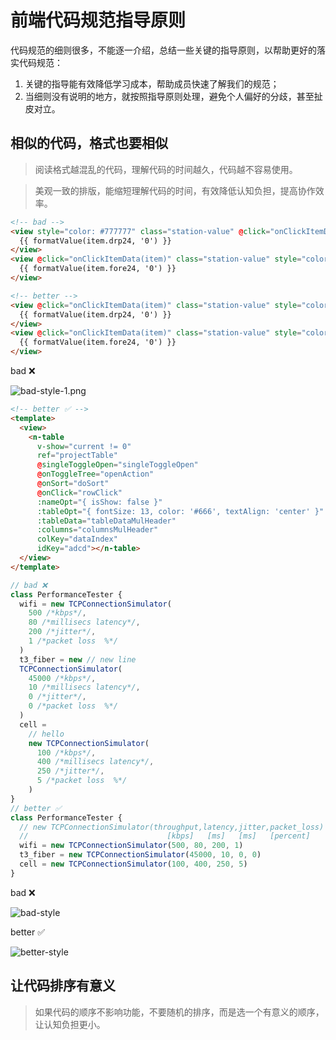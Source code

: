 # 前端代码规范指导原则

代码规范的细则很多，不能逐一介绍，总结一些关键的指导原则，以帮助更好的落实代码规范：

1. 关键的指导能有效降低学习成本，帮助成员快速了解我们的规范；
2. 当细则没有说明的地方，就按照指导原则处理，避免个人偏好的分歧，甚至扯皮对立。

## 相似的代码，格式也要相似

> 阅读格式越混乱的代码，理解代码的时间越久，代码越不容易使用。

> 美观一致的排版，能缩短理解代码的时间，有效降低认知负担，提高协作效率。

```html
<!-- bad -->
<view style="color: #777777" class="station-value" @click="onClickItemData(item)">
  {{ formatValue(item.drp24, '0') }}
</view>
<view @click="onClickItemData(item)" class="station-value" style="color: #ff8b38">
  {{ formatValue(item.fore24, '0') }}
</view>

<!-- better -->
<view @click="onClickItemData(item)" class="station-value" style="color: #777777">
  {{ formatValue(item.drp24, '0') }}
</view>
<view @click="onClickItemData(item)" class="station-value" style="color: #ff8b38">
  {{ formatValue(item.fore24, '0') }}
</view>
```

bad ❌️

![bad-style-1.png](https://cdn.jsdelivr.net/npm/zqj-pics/code-style/bad-style-1.png)

```html
<!-- better ✅ -->
<template>
  <view>
    <n-table
      v-show="current != 0"
      ref="projectTable"
      @singleToggleOpen="singleToggleOpen"
      @onToggleTree="openAction"
      @onSort="doSort"
      @onClick="rowClick"
      :nameOpt="{ isShow: false }"
      :tableOpt="{ fontSize: 13, color: '#666', textAlign: 'center' }"
      :tableData="tableDataMulHeader"
      :columns="columnsMulHeader"
      colKey="dataIndex"
      idKey="adcd"></n-table>
  </view>
</template>
```

```js
// bad ❌️
class PerformanceTester {
  wifi = new TCPConnectionSimulator(
    500 /*kbps*/,
    80 /*millisecs latency*/,
    200 /*jitter*/,
    1 /*packet loss  %*/
  )
  t3_fiber = new // new line
  TCPConnectionSimulator(
    45000 /*kbps*/,
    10 /*millisecs latency*/,
    0 /*jitter*/,
    0 /*packet loss  %*/
  )
  cell =
    // hello
    new TCPConnectionSimulator(
      100 /*kbps*/,
      400 /*millisecs latency*/,
      250 /*jitter*/,
      5 /*packet loss  %*/
    )
}
// better ✅
class PerformanceTester {
  // new TCPConnectionSimulator(throughput,latency,jitter,packet_loss)
  //                               [kbps]   [ms]   [ms]   [percent]
  wifi = new TCPConnectionSimulator(500, 80, 200, 1)
  t3_fiber = new TCPConnectionSimulator(45000, 10, 0, 0)
  cell = new TCPConnectionSimulator(100, 400, 250, 5)
}
```

bad ❌️

![bad-style](https://cdn.jsdelivr.net/npm/zqj-pics/code-style/混乱的格式.png)

better ✅

![better-style](https://cdn.jsdelivr.net/npm/zqj-pics/code-style/混乱的度格式-重构后.png)

## 让代码排序有意义

> 如果代码的顺序不影响功能，不要随机的排序，而是选一个有意义的顺序，让认知负担更小。
